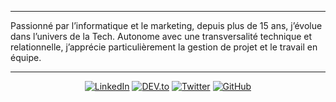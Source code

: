 
---------------------------------------------------------------------------------------------------------------------------------------------------------------------------------
Passionné par l’informatique et le marketing, depuis plus de 15 ans, j’évolue dans l’univers de la Tech. Autonome avec une transversalité technique et relationnelle, j’apprécie particulièrement la gestion de projet et le travail en équipe.

---------------------------------------------------------------------------------------------------------------------------------------------------------------------------------

<p align="center">
<a href="https://www.linkedin.com/in/yavuzkutuk" target="_blank"><img src="https://img.shields.io/badge/LinkedIn-%230077B5.svg?&style=flat-square&logo=linkedin&logoColor=white" alt="LinkedIn"></a>
<a href="https://www.yavuz.fr" target="_blank"><img src="https://img.shields.io/badge/DEV-%230A0A0A.svg?&style=flat-square&logo=DEV.to&logoColor=white" alt="DEV.to"></a>
<a href="https://twitter.com/yavuzkutuk" target="_blank"><img src="https://img.shields.io/badge/-Twitter-1ca0f1?style=flat-square&labelColor=1ca0f1&logo=twitter&logoColor=white" alt="Twitter"></a>
<a href="https://github.com/yavuzkutuk/" target="_blank"><img src="https://img.shields.io/badge/-GitHub-181717?style=flat-square&logo=github" alt="GitHub"></a>
</p>
